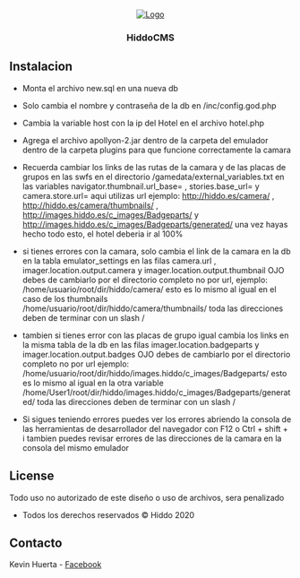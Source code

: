 <br />
<p align="center">
  <a href="https://github.com/othneildrew/Best-README-Template">
    <img src="https://i.imgur.com/yFYD2yd.png" alt="Logo">
  </a>

  <h3 align="center">HiddoCMS</h3>

 


<!-- TABLE OF CONTENTS -->

<!-- ABOUT THE PROJECT -->
## Instalacion


* Monta el archivo new.sql en una nueva db

* Solo cambia el nombre y contraseña de la db en /inc/config.god.php

* Cambia la variable host con la ip del Hotel en el archivo hotel.php

* Agrega el archivo apollyon-2.jar dentro de la carpeta del emulador dentro de la carpeta plugins 
para que funcione correctamente la camara

* Recuerda cambiar los links de las rutas de la camara y de las placas de grupos en las swfs en el directorio /gamedata/external_variables.txt en las variables navigator.thumbnail.url_base= , stories.base_url= y camera.store.url= aqui utilizas url ejemplo: http://hiddo.es/camera/ , http://hiddo.es/camera/thumbnails/ , http://images.hiddo.es/c_images/Badgeparts/ y http://images.hiddo.es/c_images/Badgeparts/generated/
una vez hayas hecho todo esto, el hotel deberia ir al 100%

* si tienes errores con la camara, solo cambia el link de la camara en la db en la tabla emulator_settings en las filas camera.url , imager.location.output.camera y imager.location.output.thumbnail OJO debes de cambiarlo por el directorio completo no por url, ejemplo: 
/home/usuario/root/dir/hiddo/camera/ esto es lo mismo al igual en el caso de los thumbnails /home/usuario/root/dir/hiddo/camera/thumbnails/
toda las direcciones deben de terminar con un slash /

* tambien si tienes error con las placas de grupo igual cambia los links en la misma tabla de la db en las filas imager.location.badgeparts y imager.location.output.badges OJO debes de cambiarlo por el directorio completo no por url ejemplo:
/home/usuario/root/dir/hiddo/images.hiddo/c_images/Badgeparts/ esto es lo mismo al igual en la otra variable /home/User1/root/dir/hiddo/images.hiddo/c_images/Badgeparts/generated/
toda las direcciones deben de terminar con un slash /

* Si sigues teniendo errores puedes ver los errores abriendo la consola de las herramientas de desarrollador del navegador 
con F12 o Ctrl + shift + i 
tambien puedes revisar errores de las direcciones de la camara en la consola del mismo emulador


<!-- LICENSE -->
## License

Todo uso no autorizado de este diseño o uso de archivos, sera penalizado
* Todos los derechos reservados &copy; Hiddo 2020



<!-- CONTACT -->
## Contacto

Kevin Huerta - [Facebook](https://www.facebook.com/kevin.huerta.161446/)






<!-- MARKDOWN LINKS & IMAGES -->
<!-- https://www.markdownguide.org/basic-syntax/#reference-style-links -->
[contributors-shield]: https://img.shields.io/github/contributors/othneildrew/Best-README-Template.svg?style=flat-square
[contributors-url]: https://github.com/othneildrew/Best-README-Template/graphs/contributors
[forks-shield]: https://img.shields.io/github/forks/othneildrew/Best-README-Template.svg?style=flat-square
[forks-url]: https://github.com/othneildrew/Best-README-Template/network/members
[stars-shield]: https://img.shields.io/github/stars/othneildrew/Best-README-Template.svg?style=flat-square
[stars-url]: https://github.com/othneildrew/Best-README-Template/stargazers
[issues-shield]: https://img.shields.io/github/issues/othneildrew/Best-README-Template.svg?style=flat-square
[issues-url]: https://github.com/othneildrew/Best-README-Template/issues
[license-shield]: https://img.shields.io/github/license/othneildrew/Best-README-Template.svg?style=flat-square
[license-url]: https://github.com/othneildrew/Best-README-Template/blob/master/LICENSE.txt
[linkedin-shield]: https://img.shields.io/badge/-LinkedIn-black.svg?style=flat-square&logo=linkedin&colorB=555
[linkedin-url]: https://linkedin.com/in/othneildrew
[product-screenshot]: images/screenshot.png

